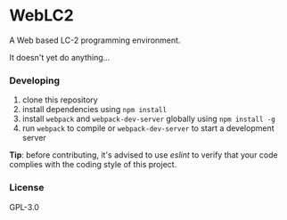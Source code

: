 # WebLC2

A Web based LC-2 programming environment.

It doesn't yet do anything...

### Developing

1. clone this repository
1. install dependencies using `npm install`
1. install `webpack` and `webpack-dev-server` globally using `npm install -g`
1. run `webpack` to compile or `webpack-dev-server` to start a development server

__Tip__: before contributing, it's advised to use _eslint_ to verify that your
code complies with the coding style of this project.

### License

GPL-3.0
